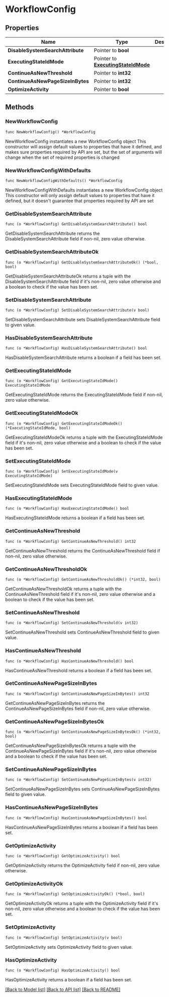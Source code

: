 # WorkflowConfig

## Properties

Name | Type | Description | Notes
------------ | ------------- | ------------- | -------------
**DisableSystemSearchAttribute** | Pointer to **bool** |  | [optional] 
**ExecutingStateIdMode** | Pointer to [**ExecutingStateIdMode**](ExecutingStateIdMode.md) |  | [optional] 
**ContinueAsNewThreshold** | Pointer to **int32** |  | [optional] 
**ContinueAsNewPageSizeInBytes** | Pointer to **int32** |  | [optional] 
**OptimizeActivity** | Pointer to **bool** |  | [optional] 

## Methods

### NewWorkflowConfig

`func NewWorkflowConfig() *WorkflowConfig`

NewWorkflowConfig instantiates a new WorkflowConfig object
This constructor will assign default values to properties that have it defined,
and makes sure properties required by API are set, but the set of arguments
will change when the set of required properties is changed

### NewWorkflowConfigWithDefaults

`func NewWorkflowConfigWithDefaults() *WorkflowConfig`

NewWorkflowConfigWithDefaults instantiates a new WorkflowConfig object
This constructor will only assign default values to properties that have it defined,
but it doesn't guarantee that properties required by API are set

### GetDisableSystemSearchAttribute

`func (o *WorkflowConfig) GetDisableSystemSearchAttribute() bool`

GetDisableSystemSearchAttribute returns the DisableSystemSearchAttribute field if non-nil, zero value otherwise.

### GetDisableSystemSearchAttributeOk

`func (o *WorkflowConfig) GetDisableSystemSearchAttributeOk() (*bool, bool)`

GetDisableSystemSearchAttributeOk returns a tuple with the DisableSystemSearchAttribute field if it's non-nil, zero value otherwise
and a boolean to check if the value has been set.

### SetDisableSystemSearchAttribute

`func (o *WorkflowConfig) SetDisableSystemSearchAttribute(v bool)`

SetDisableSystemSearchAttribute sets DisableSystemSearchAttribute field to given value.

### HasDisableSystemSearchAttribute

`func (o *WorkflowConfig) HasDisableSystemSearchAttribute() bool`

HasDisableSystemSearchAttribute returns a boolean if a field has been set.

### GetExecutingStateIdMode

`func (o *WorkflowConfig) GetExecutingStateIdMode() ExecutingStateIdMode`

GetExecutingStateIdMode returns the ExecutingStateIdMode field if non-nil, zero value otherwise.

### GetExecutingStateIdModeOk

`func (o *WorkflowConfig) GetExecutingStateIdModeOk() (*ExecutingStateIdMode, bool)`

GetExecutingStateIdModeOk returns a tuple with the ExecutingStateIdMode field if it's non-nil, zero value otherwise
and a boolean to check if the value has been set.

### SetExecutingStateIdMode

`func (o *WorkflowConfig) SetExecutingStateIdMode(v ExecutingStateIdMode)`

SetExecutingStateIdMode sets ExecutingStateIdMode field to given value.

### HasExecutingStateIdMode

`func (o *WorkflowConfig) HasExecutingStateIdMode() bool`

HasExecutingStateIdMode returns a boolean if a field has been set.

### GetContinueAsNewThreshold

`func (o *WorkflowConfig) GetContinueAsNewThreshold() int32`

GetContinueAsNewThreshold returns the ContinueAsNewThreshold field if non-nil, zero value otherwise.

### GetContinueAsNewThresholdOk

`func (o *WorkflowConfig) GetContinueAsNewThresholdOk() (*int32, bool)`

GetContinueAsNewThresholdOk returns a tuple with the ContinueAsNewThreshold field if it's non-nil, zero value otherwise
and a boolean to check if the value has been set.

### SetContinueAsNewThreshold

`func (o *WorkflowConfig) SetContinueAsNewThreshold(v int32)`

SetContinueAsNewThreshold sets ContinueAsNewThreshold field to given value.

### HasContinueAsNewThreshold

`func (o *WorkflowConfig) HasContinueAsNewThreshold() bool`

HasContinueAsNewThreshold returns a boolean if a field has been set.

### GetContinueAsNewPageSizeInBytes

`func (o *WorkflowConfig) GetContinueAsNewPageSizeInBytes() int32`

GetContinueAsNewPageSizeInBytes returns the ContinueAsNewPageSizeInBytes field if non-nil, zero value otherwise.

### GetContinueAsNewPageSizeInBytesOk

`func (o *WorkflowConfig) GetContinueAsNewPageSizeInBytesOk() (*int32, bool)`

GetContinueAsNewPageSizeInBytesOk returns a tuple with the ContinueAsNewPageSizeInBytes field if it's non-nil, zero value otherwise
and a boolean to check if the value has been set.

### SetContinueAsNewPageSizeInBytes

`func (o *WorkflowConfig) SetContinueAsNewPageSizeInBytes(v int32)`

SetContinueAsNewPageSizeInBytes sets ContinueAsNewPageSizeInBytes field to given value.

### HasContinueAsNewPageSizeInBytes

`func (o *WorkflowConfig) HasContinueAsNewPageSizeInBytes() bool`

HasContinueAsNewPageSizeInBytes returns a boolean if a field has been set.

### GetOptimizeActivity

`func (o *WorkflowConfig) GetOptimizeActivity() bool`

GetOptimizeActivity returns the OptimizeActivity field if non-nil, zero value otherwise.

### GetOptimizeActivityOk

`func (o *WorkflowConfig) GetOptimizeActivityOk() (*bool, bool)`

GetOptimizeActivityOk returns a tuple with the OptimizeActivity field if it's non-nil, zero value otherwise
and a boolean to check if the value has been set.

### SetOptimizeActivity

`func (o *WorkflowConfig) SetOptimizeActivity(v bool)`

SetOptimizeActivity sets OptimizeActivity field to given value.

### HasOptimizeActivity

`func (o *WorkflowConfig) HasOptimizeActivity() bool`

HasOptimizeActivity returns a boolean if a field has been set.


[[Back to Model list]](../README.md#documentation-for-models) [[Back to API list]](../README.md#documentation-for-api-endpoints) [[Back to README]](../README.md)


